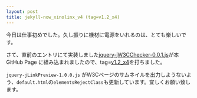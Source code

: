 ```yaml
---
layout: post
title: jekyll-now_xinolinx_v4 (tag=v1.2_x4)
---
```


今日は仕事初めでした。久し振りに機材に電源をいれるのは、とても楽しいです。

さて、直前のエントリにて実装しました[jquery-jW3CChecker-0.0.1.js](https://github.com/xinolinx/xinolinx.github.io/blob/master/js/jquery-jW3CChecker-0.0.1.js)が本GitHub Page に組み込まれましたので、tag=[v1.2_x4](https://github.com/xinolinx/xinolinx.github.io/releases/tag/v1.2_x4)を打ちました。

`jquery-jLinkPreview-1.0.0.js` がW3Cページのサムネイルを出力しようないよう、`default.html`の`elementsRejectClass`も更新しています。宜しくお願い致します。
